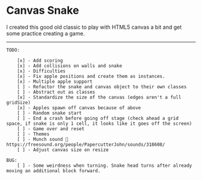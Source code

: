 # Canvas Snake

I created this good old classic to play with HTML5 canvas a bit and get some practice creating a game.

---

    TODO:

        [x] - Add scoring
        [x] - Add collisions on walls and snake
        [x] - Difficulties
        [x] - Fix apple positions and create them as instances.
        [x] - Multiple apple support
        [ ] - Refactor the snake and canvas object to their own classes
        [ ] - Abstract out as classes
        [x] - Standardize the size of the canvas (edges aren't a full gridSize)
        [x] - Apples spawn off canvas because of above
        [ ] - Random snake start
        [ ] - End a crash before going off stage (check ahead a grid space, if snake is only 1 cell, it looks like it goes off the screen)
        [ ] - Game over and reset
        [ ] - Themes
        [ ] - Munch sound 🙂 https://freesound.org/people/PapercutterJohn/sounds/318608/
        [ ] - Adjust canvas size on resize
    
    BUG:
        [ ] - Some weirdness when turning. Snake head turns after already moving an additional block forward.